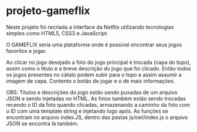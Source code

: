 # projeto-gameflix
Neste projeto foi recriada a interface da Netflix utilizando tecnologias simples como HTML5, CSS3 e JavaScript.  

O GAMEFLIX seria uma plataforma onde é possível encontrar seus jogos favoritos e jogar.  

Ao clicar no jogo desejado a foto do jogo principal é trocada (capa do topo), assim como o título e a breve descrição do jogo que foi clicado. 
Então todos os jogos presentes no cátalo podem subir para o topo e assim assumir a imagem de capa. Contento o botão de jogar  e o de mais informações.

OBS: Titulos e descrições do jogo estão sendo puxadas de um arquivo JSON e sendo injetadas no HTML.
As fotos também estão sendo trocadas recendo o ID da foto quando clicadas, armazenando a caminho da foto com o ID com uma template string e injetando logo após.
As funções se encontram no arquivo index.JS, dentro das pastas js/owl/index.js o arquivo JSON se encontra lá também.
